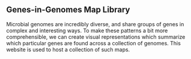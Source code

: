 ## Genes-in-Genomes Map Library

Microbial genomes are incredibly diverse, and share groups of genes in complex and interesting
ways. To make these patterns a bit more comprehensible, we can create visual representations
which summarize which particular genes are found across a collection of genomes. This website
is used to host a collection of such maps.